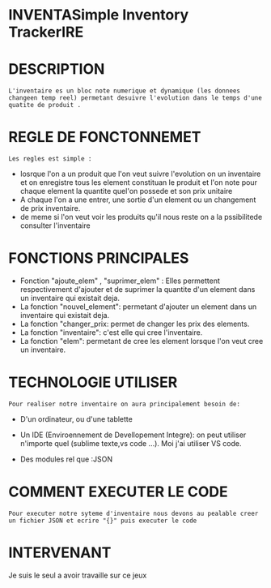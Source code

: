 # INVENTASimple Inventory TrackerIRE

# DESCRIPTION
    L'inventaire es un bloc note numerique et dynamique (les donnees changeen temp reel) permetant desuivre l'evolution dans le temps d'une quatite de produit .

# REGLE DE FONCTONNEMET

    Les regles est simple :
- losrque l'on a un produit que l'on veut suivre l'evolution on un inventaire et on enregistre tous les element constituan le produit et l'on note pour chaque element la quantite quel'on possede et son prix unitaire 
- A chaque l'on a une entrer, une sortie d'un element ou un changement de prix inventaire.
- de meme si l'on veut voir les produits qu'il nous reste on a la pssibilitede consulter l'inventaire

# FONCTIONS PRINCIPALES

- Fonction "ajoute_elem" , "suprimer_elem" : Elles permettent respectivement d'ajouter et de suprimer la quantite d'un element dans un inventaire qui existait deja. 
- La fonction "nouvel_element": permetant d'ajouter un element dans un inventaire qui existait deja.
- La fonction "changer_prix: permet de changer les prix des elements.
- La fonction "inventaire": c'est elle qui cree l'inventaire.
- La fonction "elem": permetant de cree les element lorsque l'on veut cree un inventaire.

# TECHNOLOGIE UTILISER
    Pour realiser notre inventaire on aura principalement besoin de:
- D'un ordinateur, ou d'une tablette

- Un IDE (Enviroennement de Devellopement Integre): on peut utiliser n'importe quel (sublime texte,vs code ...). Moi j'ai utiliser VS code.

- Des modules rel que :JSON 

# COMMENT EXECUTER LE CODE 
    Pour executer notre syteme d'inventaire nous devons au pealable creer un fichier JSON et ecrire "{}" puis executer le code 

# INTERVENANT

Je suis le seul a avoir travaille sur ce jeux 